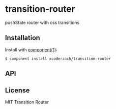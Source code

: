 
# transition-router

  pushState router with css transitions

## Installation

  Install with [component(1)](http://component.io):

    $ component install xcoderzach/transition-router

## API



## License

  MIT
Transition Router
